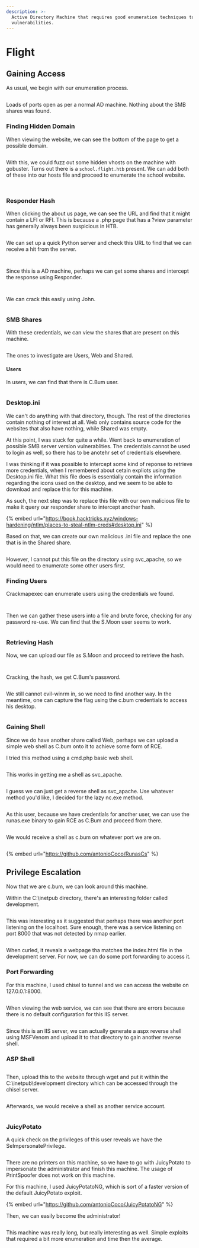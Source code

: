 ```yaml
---
description: >-
  Active Directory Machine that requires good enumeration techniques to find the
  vulnerabilities.
---
```


# Flight

## Gaining Access

As usual, we begin with our enumeration process.

<figure><img src="../../../.gitbook/assets/image (148) (1).png" alt=""><figcaption></figcaption></figure>

Loads of ports open as per a normal AD machine. Nothing about the SMB shares was found.

### Finding Hidden Domain

When viewing the website, we can see the bottom of the page to get a possible domain.

<figure><img src="../../../.gitbook/assets/image (185) (1).png" alt=""><figcaption></figcaption></figure>

With this, we could fuzz out some hidden vhosts on the machine with gobuster. Turns out there is a `school.flight.htb` present. We can add both of these into our hosts file and proceed to enumerate the school website.

<figure><img src="../../../.gitbook/assets/image (180) (1).png" alt=""><figcaption></figcaption></figure>

<figure><img src="../../../.gitbook/assets/image (150) (1).png" alt=""><figcaption></figcaption></figure>

### Responder Hash

When clicking the about us page, we can see the URL and find that it might contain a LFI or RFI. This is because a .php page that has a ?view parameter has generally always been suspicious in HTB.



<figure><img src="../../../.gitbook/assets/image (203) (1).png" alt=""><figcaption></figcaption></figure>

We can set up a quick Python server and check this URL to find that we can receive a hit from the server.

<figure><img src="../../../.gitbook/assets/image (229).png" alt=""><figcaption></figcaption></figure>

<figure><img src="../../../.gitbook/assets/image (188) (1).png" alt=""><figcaption></figcaption></figure>

Since this is a AD machine, perhaps we can get some shares and intercept the response using Responder.

<figure><img src="../../../.gitbook/assets/image (196) (1).png" alt=""><figcaption></figcaption></figure>

<figure><img src="../../../.gitbook/assets/image (186) (1).png" alt=""><figcaption></figcaption></figure>

We can crack this easily using John.

<figure><img src="../../../.gitbook/assets/image (200) (1).png" alt=""><figcaption></figcaption></figure>

### SMB Shares

With these credentials, we can view the shares that are present on this machine.

<figure><img src="../../../.gitbook/assets/image (212) (1).png" alt=""><figcaption></figcaption></figure>

The ones to investigate are Users, Web and Shared.&#x20;

#### Users

In users, we can find that there is C.Bum user.

<figure><img src="../../../.gitbook/assets/image (243).png" alt=""><figcaption></figcaption></figure>

### Desktop.ini

We can't do anything with that directory, though. The rest of the directories contain nothing of interest at all. Web only contains source code for the websites that also have nothing, while Shared was empty.

At this point, I was stuck for quite a while. Went back to enumeration of possible SMB server version vulnerablities. The credentials cannot be used to login as well, so there has to be anotehr set of credentials elsewhere.

I was thinking if it was possible to intercept some kind of reponse to retrieve more credentials, when I remembered about cetain expliots using the Desktop.ini file. What this file does is essentially contain the information regarding the icons used on the desktop, and we seem to be able to download and replace this for this machine.

As such, the next step was to replace this file with our own malicious file to make it query our responder share to intercept another hash.

{% embed url="https://book.hacktricks.xyz/windows-hardening/ntlm/places-to-steal-ntlm-creds#desktop.ini" %}

Based on that, we can create our own malicious .ini file and replace the one that is in the Shared share.

<figure><img src="../../../.gitbook/assets/image (231).png" alt=""><figcaption></figcaption></figure>

However, I cannot put this file on the directory using svc\_apache, so we would need to enumerate some other users first.

### Finding Users

Crackmapexec can enumerate users using the credentials we found.

<figure><img src="../../../.gitbook/assets/image (210) (1).png" alt=""><figcaption></figcaption></figure>

<figure><img src="../../../.gitbook/assets/image (235).png" alt=""><figcaption></figcaption></figure>

Then we can gather these users into a file and brute force, checking for any password re-use. We can find that the S.Moon user seems to work.

<figure><img src="../../../.gitbook/assets/image (193) (1).png" alt=""><figcaption></figcaption></figure>

### Retrieving Hash

Now, we can upload our file as S.Moon and proceed to retrieve the hash.

<figure><img src="../../../.gitbook/assets/image (206) (1).png" alt=""><figcaption></figcaption></figure>

<figure><img src="../../../.gitbook/assets/image (190) (1).png" alt=""><figcaption></figcaption></figure>

Cracking, the hash, we get C.Bum's password.

<figure><img src="../../../.gitbook/assets/image (152) (1).png" alt=""><figcaption></figcaption></figure>

We still cannot evil-winrm in, so we need to find another way. In the meantime, one can capture the flag using the c.bum credentials to access his desktop.

<figure><img src="../../../.gitbook/assets/image (214) (1).png" alt=""><figcaption></figcaption></figure>

### Gaining Shell

Since we do have another share called Web, perhaps we can upload a simple web shell as C.bum onto it to achieve some form of RCE.

I tried this method using a cmd.php basic web shell.

<figure><img src="../../../.gitbook/assets/image (182) (1).png" alt=""><figcaption></figcaption></figure>

This works in getting me a shell as svc\_apache.

<figure><img src="../../../.gitbook/assets/image (189) (1).png" alt=""><figcaption></figcaption></figure>

I guess we can just get a reverse shell as svc\_apache. Use whatever method you'd like, I decided for the lazy nc.exe method.

<figure><img src="../../../.gitbook/assets/image (222) (1).png" alt=""><figcaption></figcaption></figure>

As this user, because we have credentials for another user, we can use the runas.exe binary to gain RCE as C.Bum and proceed from there.

<figure><img src="../../../.gitbook/assets/image (207) (1).png" alt=""><figcaption></figcaption></figure>

We would receive a shell as c.bum on whatever port we are on.

<figure><img src="../../../.gitbook/assets/image (245).png" alt=""><figcaption></figcaption></figure>

{% embed url="https://github.com/antonioCoco/RunasCs" %}

## Privilege Escalation

Now that we are c.bum, we can look around this machine.

Within the C:\inetpub directory, there's an interesting folder called development.

<figure><img src="../../../.gitbook/assets/image (154) (1).png" alt=""><figcaption></figcaption></figure>

This was interesting as it suggested that perhaps there was another port listening on the localhost.  Sure enough, there was a service listening on port 8000 that was not detected by nmap earlier.

<figure><img src="../../../.gitbook/assets/image (176) (1).png" alt=""><figcaption></figcaption></figure>

When curled, it reveals a webpage tha matches the index.html file in the development server. For now, we can do some port forwarding to access it.

### Port Forwarding

For this machine, I used chisel to tunnel and we can access the website on 127.0.0.1:8000.

<figure><img src="../../../.gitbook/assets/image (227).png" alt=""><figcaption></figcaption></figure>

When viewing the web service, we can see that there are errors because there is no default configuration for this IIS server.

<figure><img src="../../../.gitbook/assets/image (191) (1).png" alt=""><figcaption></figcaption></figure>

Since this is an IIS server, we can actually generate a aspx reverse shell using MSFVenom and upload it to that directory to gain another reverse shell.

### ASP Shell

<figure><img src="../../../.gitbook/assets/image (171) (1).png" alt=""><figcaption></figcaption></figure>

Then, upload this to the website through wget and put it within the C:\inetpub\development directory which can be accessed through the chisel server.

<figure><img src="../../../.gitbook/assets/image (153) (1).png" alt=""><figcaption></figcaption></figure>

Afterwards, we would receive a shell as another service account.

<figure><img src="../../../.gitbook/assets/image (220) (1).png" alt=""><figcaption></figcaption></figure>

### JuicyPotato

A quick check on the privileges of this user reveals we have the SeImpersonatePrivilege.

<figure><img src="../../../.gitbook/assets/image (183) (1).png" alt=""><figcaption></figcaption></figure>

There are no printers on this machine, so we have to go with JuicyPotato to impersonate the administrator and finish this machine. The usage of PrintSpoofer does not work on this machine.

For this machine, I used JuicyPotatoNG, which is sort of a faster version of the default JuicyPotato exploit.

{% embed url="https://github.com/antonioCoco/JuicyPotatoNG" %}

Then, we can easily become the administrator!

<figure><img src="../../../.gitbook/assets/image (218) (1).png" alt=""><figcaption></figcaption></figure>

This machine was really long, but really interesting as well. Simple exploits that required a bit more enumeration and time then the average.
